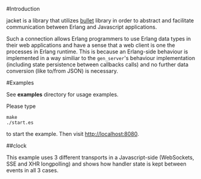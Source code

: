#Introduction

jacket is a library that utilizes [bullet](/extend/bullet) library in order to abstract and facilitate communication between Erlang and Javascript applications.

Such a connection allows Erlang programmers to use Erlang data types in their web applications and have a sense that a web client is one the processes in Erlang runtime. This is because an Erlang-side behaviour is implemented in a way similiar to  the `gen_server`'s behaviour implementation (including state persistence between callbacks calls) and no further data conversion (like to/from JSON) is necessary.

#Examples

See **examples** directory for usage examples.

Please type
```
make
./start.es
```
to start the example. Then visit [http://localhost:8080](http://localhost:8080).

##clock

This example uses 3 different transports in a Javascript-side (WebSockets, SSE and XHR longpolling) and shows how handler state is kept between events in all 3 cases.

